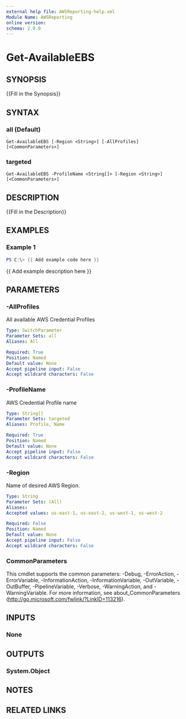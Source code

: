 ```yaml
---
external help file: AWSReporting-help.xml
Module Name: AWSReporting
online version:
schema: 2.0.0
---
```


# Get-AvailableEBS

## SYNOPSIS
{{Fill in the Synopsis}}

## SYNTAX

### all (Default)
```
Get-AvailableEBS [-Region <String>] [-AllProfiles] [<CommonParameters>]
```

### targeted
```
Get-AvailableEBS -ProfileName <String[]> [-Region <String>] [<CommonParameters>]
```

## DESCRIPTION
{{Fill in the Description}}

## EXAMPLES

### Example 1
```powershell
PS C:\> {{ Add example code here }}
```

{{ Add example description here }}

## PARAMETERS

### -AllProfiles
All available AWS Credential Profiles

```yaml
Type: SwitchParameter
Parameter Sets: all
Aliases: All

Required: True
Position: Named
Default value: None
Accept pipeline input: False
Accept wildcard characters: False
```

### -ProfileName
AWS Credential Profile name

```yaml
Type: String[]
Parameter Sets: targeted
Aliases: Profile, Name

Required: True
Position: Named
Default value: None
Accept pipeline input: False
Accept wildcard characters: False
```

### -Region
Name of desired AWS Region.

```yaml
Type: String
Parameter Sets: (All)
Aliases:
Accepted values: us-east-1, us-east-2, us-west-1, us-west-2

Required: False
Position: Named
Default value: None
Accept pipeline input: False
Accept wildcard characters: False
```

### CommonParameters
This cmdlet supports the common parameters: -Debug, -ErrorAction, -ErrorVariable, -InformationAction, -InformationVariable, -OutVariable, -OutBuffer, -PipelineVariable, -Verbose, -WarningAction, and -WarningVariable.
For more information, see about_CommonParameters (http://go.microsoft.com/fwlink/?LinkID=113216).

## INPUTS

### None

## OUTPUTS

### System.Object
## NOTES

## RELATED LINKS
